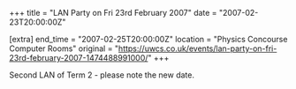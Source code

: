 +++
title = "LAN Party on Fri 23rd February 2007"
date = "2007-02-23T20:00:00Z"

[extra]
end_time = "2007-02-25T20:00:00Z"
location = "Physics Concourse Computer Rooms"
original = "https://uwcs.co.uk/events/lan-party-on-fri-23rd-february-2007-1474488991000/"
+++

Second LAN of Term 2 - please note the new date.

